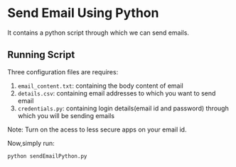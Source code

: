# Send Email Using Python 
It contains a python script through which we can send emails.

## Running Script

Three configuration files are requires:
1) `email_content.txt`: containing the body content of email
2) `details.csv`: containing email addresses to which you want to send email
3) `credentials.py`: containing login details(email id and password) through which you will be sending emails

Note: Turn on the acess to less secure apps on your email id.

Now,simply run:

`python sendEmailPython.py`
